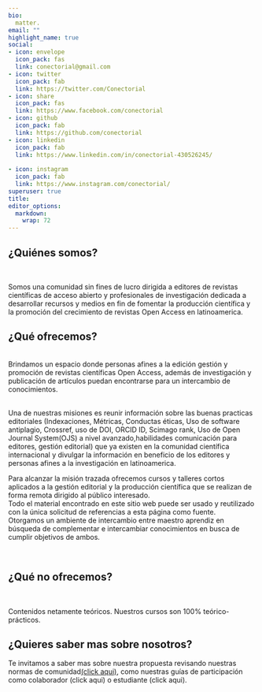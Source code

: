 ```yaml
---
bio: 
  matter.
email: ""
highlight_name: true
social:
- icon: envelope
  icon_pack: fas
  link: conectorial@gmail.com
- icon: twitter
  icon_pack: fab
  link: https://twitter.com/Conectorial
- icon: share
  icon_pack: fas
  link: https://www.facebook.com/conectorial
- icon: github
  icon_pack: fab
  link: https://github.com/conectorial
- icon: linkedin
  icon_pack: fab
  link: https://www.linkedin.com/in/conectorial-430526245/
  
- icon: instagram
  icon_pack: fab
  link: https://www.instagram.com/conectorial/
superuser: true
title: 
editor_options: 
  markdown: 
    wrap: 72
---
```


<h2> ¿Quiénes somos? </h2>

<br>

Somos una comunidad sin fines de lucro dirigida a editores de revistas
científicas de acceso abierto y profesionales de investigación dedicada
a desarrollar recursos y medios en fin de fomentar la producción
científica y la promoción del crecimiento de revistas Open Access en
latinoamerica. <br>

<h2> ¿Qué ofrecemos? </h2>

<br> Brindamos un espacio donde personas afines a la edición gestión y
promoción de revistas científicas Open Access, además de investigación y
publicación de artículos puedan encontrarse para un intercambio de
conocimientos.

<br> Una de nuestras misiones es reunir información sobre las buenas
practicas editoriales (Indexaciones, Métricas, Conductas éticas, Uso de
software antiplagio, Crossref, uso de DOI, ORCID ID, Scimago rank, Uso
de Open Journal System(OJS) a nivel avanzado,habilidades comunicación
para editores, gestión editorial) que ya existen en la comunidad
científica internacional y divulgar la información en beneficio de los
editores y personas afines a la investigación en latinoamerica. <br>

Para alcanzar la misión trazada ofrecemos cursos y talleres cortos
aplicados a la gestión editorial y la producción científica que se
realizan de forma remota dirigido al público interesado. <br> Todo el
material encontrado en este sitio web puede ser usado y reutilizado con
la única solicitud de referencias a esta página como fuente. <br>
Otorgamos un ambiente de intercambio entre maestro aprendiz en búsqueda
de complementar e intercambiar conocimientos en busca de cumplir
objetivos de ambos.

<br>

<h2> ¿Qué no ofrecemos? </h2>

<br>

Contenidos netamente teóricos. Nuestros cursos son 100%
teórico-prácticos.

<h2>¿Quieres saber mas sobre nosotros?</h2>

Te invitamos a saber mas sobre nuestra propuesta revisando nuestras
normas de comunidad[(click
aq](https://conectorial.netlify.app/guiasparticipacion/normasdelacomunidad.Rmd)[u](https://conectorial.netlify.app/guiasparticipacion/normasdelacomunidad)[i)](https://conectorial.netlify.app/guiasparticipacion/normasdelacomunidad.Rmd),
como nuestras guías de participación como colaborador (click aqui) o
estudiante (click aqui).
